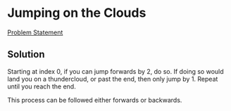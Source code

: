 # Jumping on the Clouds

[Problem Statement](https://www.hackerrank.com/challenges/jumping-on-the-clouds/problem)

## Solution

Starting at index 0, if you can jump forwards by 2, do so.
If doing so would land you on a thundercloud, or past the end,
then only jump by 1.  Repeat until you reach the end.

This process can be followed either forwards or backwards.


